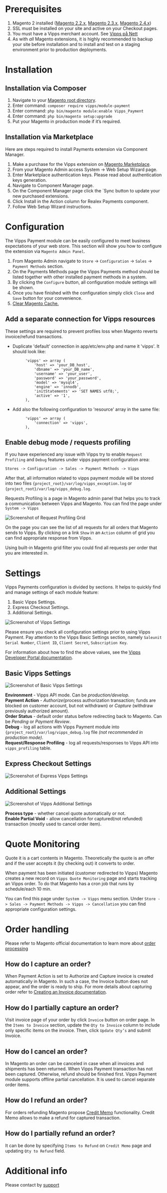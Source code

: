 # Prerequisites

1. Magento 2 installed ([Magento 2.2.x](https://devdocs.magento.com/guides/v2.2/release-notes/bk-release-notes.html), [Magento 2.3.x](https://devdocs.magento.com/guides/v2.3/release-notes/bk-release-notes.html), [Magento 2.4.x](https://devdocs.magento.com/guides/v2.4/release-notes/bk-release-notes.html))
1. SSL must be installed on your site and active on your Checkout pages.
1. You must have a Vipps merchant account. See [Vipps på Nett](https://www.vipps.no/bedrift/vipps-pa-nett)
1. As with _all_ Magento extensions, it is highly recommended to backup your site before installation and to install and test on a staging environment prior to production deployments.

# Installation 

## Installation via Composer

1. Navigate to your [Magento root directory](https://devdocs.magento.com/guides/v2.4/extension-dev-guide/build/module-file-structure.html).
1. Enter command: `composer require vipps/module-payment`
1. Enter command: `php bin/magento module:enable Vipps_Payment` 
1. Enter command: `php bin/magento setup:upgrade`
1. Put your Magento in production mode if it’s required.

## Installation via Marketplace

Here are steps required to install Payments extension via Component Manager.

1. Make a purchase for the Vipps extension on [Magento Marketplace](https://marketplace.magento.com/vipps-module-payment.html).
1. From your Magento Admin access System -> Web Setup Wizard page.
1. Enter Marketplace authentication keys. Please read about authentication keys generation.
1. Navigate to Component Manager page.
1. On the Component Manager page click the `Sync button to update your new purchased extensions.
6. Click Install in the Action column for Realex Payments component.
7. Follow Web Setup Wizard instructions.  

# Configuration
The Vipps Payment module can be easily configured to meet business expectations of your web store. This section will show you how to configure the extension via `Magento Admin Panel`.

1. From Magento Admin navigate to `Store` -> `Configuration` -> `Sales` -> `Payment Methods` section. 
1. On the Payments Methods page the Vipps Payments method should be listed together with other installed payment methods in a system.
1. By clicking the `Configure` button, all configuration module settings will be shown. 
1. Once you have finished with the configuration simply click `Close` and `Save` button for your convenience.
1. [Clear Magento Cache.](https://devdocs.magento.com/guides/v2.4/config-guide/cli/config-cli-subcommands-cache.html)

## Add a separate connection for Vipps resources
These settings are required to prevent profiles loss when Magento reverts invoice/refund transactions.  

* Duplicate 'default' connection in app/etc/env.php and name it 'vipps'. It should look like:
```         
         'vipps' => array (
             'host' => 'your_DB_host',
             'dbname' => 'your_DB_name',
             'username' => 'your_user',
             'password' => 'your_password',
             'model' => 'mysql4',
             'engine' => 'innodb',
             'initStatements' => 'SET NAMES utf8;',
             'active' => '1',
         ),
```
* Add also the following configuration to 'resource' array in the same file:
```
         'vipps' => array (
             'connection' => 'vipps',
         ),
```

## Enable debug mode / requests profiling

If you have experienced any issue with Vipps try to enable `Request Profiling` and `Debug` features under vipps payment configuration area: 

`Stores -> Configuration -> Sales -> Payment Methods -> Vipps`

After that, all information related to vipps payment module will be stored into two files `{project_root}/var/log/vipps_exception.log` or `{project_root}/var/log/vipps_debug.log`.

Requests Profiling is a page in Magento admin panel that helps you to track a communication between Vipps and Magento.
You can find the page under `System -> Vipps`

![Screenshot of Request Profiling Grid](docs/images/request_profiling.png)

On the page you can see the list of all requests for all orders that Magento sends to Vipps. 
By clicking on a link `Show` in an `Action` column of grid you can find appropriate response from Vipps.

Using built-in Magento grid filter you could find all requests per order that you are interested in.

# Settings

Vipps Payments configuration is divided by sections. It helps to quickly find and manage settings of each module feature:

1. Basic Vipps Settings.
1. Express Checkout Settings.
1. Additional Settings.

![Screenshot of Vipps Settings](docs/images/vipps_method.png)

Please ensure you check all configuration settings prior to using Vipps Payment. Pay attention to the Vipps Basic Settings section, namely `Saleunit Serial Number`, `Client ID`, `Client Secret`, `Subscription Key`.

For information about how to find the above values, see the [Vipps Developer Portal documentation](https://vippsas.github.io/vipps-developer-docs).

## Basic Vipps Settings

![Screenshot of Basic Vipps Settings](docs/images/vipps_basic.png)

**Environment**  - Vipps API mode. Can be *production/develop*.  
**Payment Action** - *Authorize*(process authorization transaction; funds are blocked on customer account, but not withdrawn) or *Capture* (withdraw previously authorized amount).  
**Order Status** - default order status before redirecting back to Magento. Can be *Pending* or *Payment Review*.  
**Debug** - log all actions with Vipps Payment module into `{project_root}/var/log/vipps_debug.log` file *(not recommended in production mode)*.  
**Request/Response Profiling** - log all requests/responses to Vipps API into `vipps_profiling` table.

## Express Checkout Settings

![Screenshot of Express Vipps Settings](docs/images/express_vipps_settings.png)

## Additional Settings

![Screenshot of Vipps Additional Settings](docs/images/vipps_additional_settings.png)


**Process type** - whether cancel quote automatically or not.  
**Enable Partial Void** - allow cancellation for captured(not refunded) transaction (mostly used to cancel order item).

# Quote Monitoring

Quote it is a cart contents in Magento. Theoretically the quote is an offer and if the user accepts it (by checking out) it converts to order.

When payment has been initiated (customer redirected to Vipps) Magento creates a new record on `Vipps Quote Monitoring` page and starts tracking an Vipps order.
To do that Magento has a cron job that runs by schedule/each 10 min.

You can find this page under `System -> Vipps` menu section. Under `Store -> Sales -> Payment Methods -> Vipps -> Cancellation` you can find appropriate configuration settings.

# Order handling
Please refer to Magento official documentation to learn more about [order processing](https://docs.magento.com/user-guide/sales/order-processing.html)

## How do I capture an order?
When Payment Action is set to Authorize and Capture invoice is created automatically in Magento. In such a case, the Invoice button does not appear, and the order is ready to ship.
For more details about capturing order refer to [Creating an Invoice documentation](https://docs.magento.com/user-guide/sales/invoice-create.html).

## How do I partially capture an order?
Visit invoice page of your order by click `Invoice` button on order page. In the `Items to Invoice` section, update the `Qty to Invoice` column to include only specific items on the invoice.
Then, click `Update Qty’s` and submit Invoice.

## How do I cancel an order?
In Magento an order can be canceled in case when all invoices and shipments has been returned. When Vipps Payment transaction has not been captured. 
Otherwise, refund should be finished first. Vipps Payment module supports offline partial cancellation. It is used to cancel separate order items.

## How do I refund an order?
For orders refunding Magento propose [Credit Memo](https://docs.magento.com/user-guide/sales/credit-memos.html) functionality.
Credit Memo allows to make a refund for captured transaction.

## How do I partially refund an order?
It can be done by specifying `Items to Refund` on `Credit Memo` page and updating `Qty to Refund` field.

# Additional info

Please contact by [support](https://github.com/vippsas/vipps-magento/wiki)
